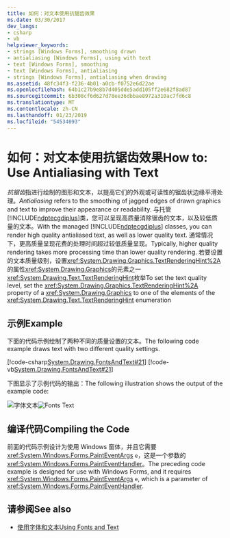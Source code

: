 ```yaml
---
title: 如何：对文本使用抗锯齿效果
ms.date: 03/30/2017
dev_langs:
- csharp
- vb
helpviewer_keywords:
- strings [Windows Forms], smoothing drawn
- antialiasing [Windows Forms], using with text
- text [Windows Forms], smoothing
- text [Windows Forms], antialiasing
- strings [Windows Forms], antialiasing when drawing
ms.assetid: 48fc34f3-f236-4b01-a0cb-f0752e6d22ae
ms.openlocfilehash: 64b1c27b9e8b7d405dde5add105ff2e682f8ad87
ms.sourcegitcommit: 6b308cf6d627d78ee36dbbae8972a310ac7fd6c8
ms.translationtype: MT
ms.contentlocale: zh-CN
ms.lasthandoff: 01/23/2019
ms.locfileid: "54534093"
---
```

# <a name="how-to-use-antialiasing-with-text"></a><span data-ttu-id="aff5a-102">如何：对文本使用抗锯齿效果</span><span class="sxs-lookup"><span data-stu-id="aff5a-102">How to: Use Antialiasing with Text</span></span>
<span data-ttu-id="aff5a-103">*抗锯齿*指进行绘制的图形和文本，以提高它们的外观或可读性的锯齿状边缘平滑处理。</span><span class="sxs-lookup"><span data-stu-id="aff5a-103">*Antialiasing* refers to the smoothing of jagged edges of drawn graphics and text to improve their appearance or readability.</span></span> <span data-ttu-id="aff5a-104">与托管[!INCLUDE[ndptecgdiplus](../../../../includes/ndptecgdiplus-md.md)]类，您可以呈现高质量消除锯齿的文本，以及较低质量的文本。</span><span class="sxs-lookup"><span data-stu-id="aff5a-104">With the managed [!INCLUDE[ndptecgdiplus](../../../../includes/ndptecgdiplus-md.md)] classes, you can render high quality antialiased text, as well as lower quality text.</span></span> <span data-ttu-id="aff5a-105">通常情况下，更高质量呈现花费的处理时间超过较低质量呈现。</span><span class="sxs-lookup"><span data-stu-id="aff5a-105">Typically, higher quality rendering takes more processing time than lower quality rendering.</span></span> <span data-ttu-id="aff5a-106">若要设置的文本质量级别，设置<xref:System.Drawing.Graphics.TextRenderingHint%2A>的属性<xref:System.Drawing.Graphics>的元素之一<xref:System.Drawing.Text.TextRenderingHint>枚举</span><span class="sxs-lookup"><span data-stu-id="aff5a-106">To set the text quality level, set the <xref:System.Drawing.Graphics.TextRenderingHint%2A> property of a <xref:System.Drawing.Graphics> to one of the elements of the <xref:System.Drawing.Text.TextRenderingHint> enumeration</span></span>  
  
## <a name="example"></a><span data-ttu-id="aff5a-107">示例</span><span class="sxs-lookup"><span data-stu-id="aff5a-107">Example</span></span>  
 <span data-ttu-id="aff5a-108">下面的代码示例绘制了两种不同的质量设置的文本。</span><span class="sxs-lookup"><span data-stu-id="aff5a-108">The following code example draws text with two different quality settings.</span></span>  
  
 [!code-csharp[System.Drawing.FontsAndText#21](../../../../samples/snippets/csharp/VS_Snippets_Winforms/System.Drawing.FontsAndText/CS/Class1.cs#21)]
 [!code-vb[System.Drawing.FontsAndText#21](../../../../samples/snippets/visualbasic/VS_Snippets_Winforms/System.Drawing.FontsAndText/VB/Class1.vb#21)]  
 
 <span data-ttu-id="aff5a-109">下图显示了示例代码的输出：</span><span class="sxs-lookup"><span data-stu-id="aff5a-109">The following illustration shows the output of the example code:</span></span>  
  
 <span data-ttu-id="aff5a-110">![字体文本](../../../../docs/framework/winforms/advanced/media/fontstext10.png "FontsText10")</span><span class="sxs-lookup"><span data-stu-id="aff5a-110">![Fonts Text](../../../../docs/framework/winforms/advanced/media/fontstext10.png "FontsText10")</span></span>  
  
## <a name="compiling-the-code"></a><span data-ttu-id="aff5a-111">编译代码</span><span class="sxs-lookup"><span data-stu-id="aff5a-111">Compiling the Code</span></span>  
 <span data-ttu-id="aff5a-112">前面的代码示例设计为使用 Windows 窗体，并且它需要<xref:System.Windows.Forms.PaintEventArgs> `e`，这是一个参数的<xref:System.Windows.Forms.PaintEventHandler>。</span><span class="sxs-lookup"><span data-stu-id="aff5a-112">The preceding code example is designed for use with Windows Forms, and it requires <xref:System.Windows.Forms.PaintEventArgs> `e`, which is a parameter of <xref:System.Windows.Forms.PaintEventHandler>.</span></span>  
  
## <a name="see-also"></a><span data-ttu-id="aff5a-113">请参阅</span><span class="sxs-lookup"><span data-stu-id="aff5a-113">See also</span></span>
- [<span data-ttu-id="aff5a-114">使用字体和文本</span><span class="sxs-lookup"><span data-stu-id="aff5a-114">Using Fonts and Text</span></span>](../../../../docs/framework/winforms/advanced/using-fonts-and-text.md)
